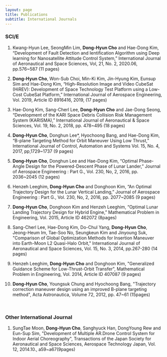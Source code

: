 ```yaml
---
layout: page
title: Publications
subtitle: International Journals
---
```


### SCI/E
1. Kwang-Hyun Lee, SeongMin Lim, **Dong-Hyun Cho** and Hae-Dong Kim, “Development of Fault Detection and Ientification Algorithm using Deep learning for Nanosatellite Attitude Control System,” International Journal of Aeronautical and Space Sciences, Vol, 21, No. 2, 2020.06, pp.576~587 (11 pages)

2. **Dong-Hyun Cho**, Won-Sub Choi, Min-Ki Kim, Jin-Hyung Kim, Eunsup Sim and Hae-Dong Kim, “High-Resolution Image and Video CubeSat (HiREV): Development of Space Technology Test Platform using a Low-Cost CubeSat Platform,” International Journal of Aerospace Engineering, Vol. 2019, Article ID 8916416, 2019, (17 pages)

3. Hae-Dong Kim, Sang-Cherl Lee, **Dong-Hyun Cho** and Jae-Dong Seong, “Development of the KARI Space Debris Collision Risk Management System (KARISMA),” International Journal of Aeronautical & Space Sciences, Vol. 19, No. 2, 2018, pp. 478~495 (18 pages)

4. **Dong-Hyun Cho**, Donghun Lee*, Hyochoong Bang, and Hae-Dong Kim, “B-plane Targeting Method for Orbit Maneuver Using Low Thrust,” International Journal of Control, Automation and Systems Vol. 15, No. 4, 2017, pp,1729~1737 (9 pages)

5. **Dong-Hyun Cho**, Donghun Lee and Hae-Dong Kim, “Optimal Phase-Angle Design for the Powered-Descent Phase of Lunar Lander,” Journal of Aerospace Engineering : Part G., Vol. 230, No, 2, 2016, pp. 2036~2045 (12 pages)

6. Henzeh Leeghim, **Dong-Hyun Cho** and Donghoon Kim, “An Optimal Trajectory Design for the Lunar Vertical Landing,” Journal of Aerospace Engineering : Part G., Vol. 230, No, 2, 2016, pp. 2077~2085 (9 pages)

7. **Dong-Hyun Cho**, Donghoon Kim and Henzeh Leeghim, “Optimal Lunar Landing Trajectory Design for Hybrid Engine,” Mathematical Problem in Engineering, Vol. 2015, Article ID 462072 (8pages)

8. Sang-Cherl Lee, Hae-Dong Kim, Do-Chul Yang, **Dong-Hyun Cho**, Jeong-Heum Im, Tae-Soo No, Seungkeun Kim and Jinyoung Suk, "Comparison of Global Optimization Methods for Insertion Maneuver into Earth-Moon L2 Quasi-Halo Orbit," International Journal of Aeronautical and Space Sciences, Vol. 15, No. 3, 2014, pp.267-280 (14 pages)

9. Henzeh Leeghim, **Dong-Hyun Cho** and Donghoon Kim, "Generalized Guidance Scheme for Low-Thrust-Orbit Transfer", Mathematical Problem in Engineering, Vol. 2014, Article ID 407087 (9 pages)

10. **Dong-Hyun Cho**, Youngsuk Chung and Hyochoong Bang, "Trajectory correction maneuver design using an improved B-plane targeting method", Acta Astronautica, Volume 72, 2012, pp. 47~61 (15pages)

<br>

### Other International Journal
1. SungTae Moon, **Dong-Hyun Cho**, Sanghyuck Han, DongYoung Rew and Eun-Sup Sim, "Development of Multiple AR.Drone Control System for Indoor Aerial Choreography", Transactions of the Japan Society for Aeronautical and Space Sciences, Aerospace Technology Japan, Vol. 12, 2014.10., a59~a67(9pages)
